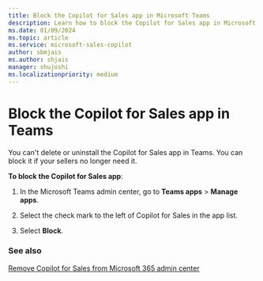 ```yaml
---
title: Block the Copilot for Sales app in Microsoft Teams
description: Learn how to block the Copilot for Sales app in Microsoft Teams
ms.date: 01/09/2024
ms.topic: article
ms.service: microsoft-sales-copilot
author: sbmjais
ms.author: shjais
manager: shujoshi
ms.localizationpriority: medium
---
```


# Block the Copilot for Sales app in Teams

You can't delete or uninstall the Copilot for Sales app in Teams. You can block it if your sellers no longer need it.

**To block the Copilot for Sales app**:

1.  In the Microsoft Teams admin center, go to **Teams apps** &gt; **Manage apps**.

2.  Select the check mark to the left of Copilot for Sales in the app list.

3.  Select **Block**.

### See also

[Remove Copilot for Sales from Microsoft 365 admin center](disable-viva-sales.md)